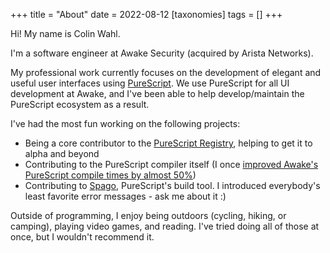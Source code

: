 +++
title = "About"
date = 2022-08-12
[taxonomies]
tags = []
+++

Hi! My name is Colin Wahl.

I'm a software engineer at Awake Security (acquired by Arista Networks).

My professional work currently focuses on the development of elegant and useful user interfaces using [PureScript](https://github.com/purescript/purescript). We use PureScript for all UI development at Awake, and I've been able to help develop/maintain the PureScript ecosystem as a result.

I've had the most fun working on the following projects:
* Being a core contributor to the [PureScript Registry](https://github.com/purescript/registry), helping to get it to alpha and beyond
* Contributing to the PureScript compiler itself (I once [improved Awake's PureScript compile times by almost 50%](https://github.com/purescript/purescript/pull/3768))
* Contributing to [Spago](https://github.com/purescript/spago), PureScript's build tool. I introduced everybody's least favorite error messages - ask me about it :)

Outside of programming, I enjoy being outdoors (cycling, hiking, or camping), playing video games, and reading. I've tried doing all of those at once, but I wouldn't recommend it.
